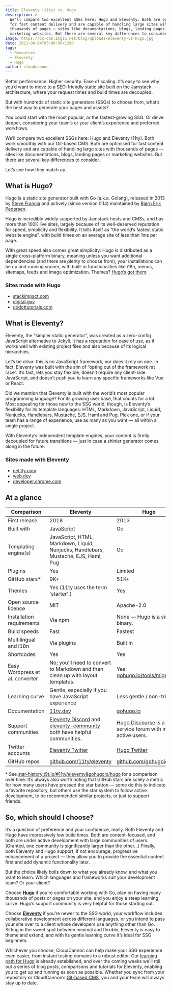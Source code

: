 ```yaml
---
title: Eleventy (11ty) vs. Hugo
description: >-
  We’ll compare two excellent SSGs here: Hugo and Eleventy. Both are optimised
  for fast content delivery and are capable of handling large sites with
  thousands of pages — sites like documentations, blogs, landing pages or
  marketing websites. But there are several key differences to consider.
image: https://cc-dam.imgix.net/blog/uploads/eleventy-vs-hugo.jpg
date: 2021-08-04T05:00:00+1200
tags:
  - Resources
  - Eleventy
  - Hugo
author: cloudcannon
---
```

Better performance. Higher security. Ease of scaling. It’s easy to see why you’d want to move to a SEO-friendly static site built on the Jamstack architecture, where your request times and build times are decoupled.

But with hundreds of static site generators (SSGs) to choose from, what’s the best way to generate your pages and assets?

You could start with the most popular, or the fastest-growing SSG. Or delve deeper, considering your team’s or your client’s experience and preferred workflows.

We’ll compare two excellent SSGs here: Hugo and Eleventy (11ty). Both work smoothly with our Git-based CMS. Both are optimised for fast content delivery and are capable of handling large sites with thousands of pages — sites like documentations, blogs, landing pages or marketing websites. But there are several key differences to consider.

Let’s see how they match up.

## **What is Hugo?**

Hugo is a static site generator built with Go (a.k.a. Golang), released in 2013 by [Steve Francia](https://github.com/spf13) and actively (since version 0.14) maintained by [Bj&oslash;rn Erik Pedersen](https://github.com/bep).

Hugo is incredibly widely supported by Jamstack hosts and CMSs, and has more than 100K live sites, largely because of its well-deserved reputation for speed, simplicity and flexibility. It bills itself as “the world’s fastest static website engine”, with build times on an average site of less than 1ms per page.

With great speed also comes great simplicity: Hugo is distributed as a single cross-platform binary, meaning unless you want additional dependencies (and there are plenty to choose from), your installations can be up and running sooner, with built-in functionalities like i18n, menus, sitemaps, feeds and image optimization. Themes? [Hugo’s got them](https://themes.gohugo.io/).

### **Sites made with Hugo**

* [stackimpact.com](http://stackimpact.com/)
* [digital.gov](http://digital.gov/)
* [godottutorials.com](http://godottutorials.com/)

## **What is Eleventy?**

Eleventy, the “simpler static generator”, was created as a zero-config JavaScript alternative to Jekyll. It has a reputation for ease of use, as it works well with existing project files and also because of its logical hierarchies.

Let’s be clear: this is no JavaScript framework, nor does it rely on one. In fact, Eleventy was built with the aim of “opting out of the framework rat race”. It’s fast, lets you stay flexible, doesn’t require any client-side JavaScript, and doesn’t push you to learn any specific frameworks like Vue or React.

Did we mention that Eleventy is built with the world’s most popular programming language? For its growing user base, that counts for a lot. Most appealing for those new to the SSG world, though, is Eleventy’s flexibility for its template languages: HTML, Markdown, JavaScript, Liquid, Nunjucks, Handlebars, Mustache, EJS, Haml and Pug. Pick one, or if your team has a range of experience, use as many as you want — all within a single project.

With Eleventy’s independent template engines, your content is firmly decoupled for future transitions — just in case a shinier generator comes along in the future.

### **Sites made with Eleventy**

* [netlify.com](http://netlify.com/)
* [web.dev](http://web.dev/)
* [developer.chrome.com](http://developer.chrome.com/)

## At a glance

| Comparison | Eleventy | Hugo |
| --- | --- | --- |
| First release | 2018 | 2013 |
| Built with | JavaScript | Go |
| Templating engine(s) | JavaScript, HTML, Markdown, Liquid, Nunjucks, Handlebars, Mustache, EJS, Haml, Pug | Go |
| Plugins | Yes | Limited |
| GitHub stars\* | 9K+ | 51K+ |
| Themes | Yes (11ty uses the term 'starter'.) | Yes |
| Open source licence | MIT | Apache-2.0 |
| Installation requirements | Via npm | None — Hugo is a single binary. |
| Build speeds | Fast | Fastest |
| Multilingual and i18n | Via plugins | Built in |
| Shortcodes | Yes | Yes |
| Easy Wordpress et al. converter | No; you’ll need to convert to Markdown and then clean up with layout templates. | Yes: [gohugo.io/tools/migrations](http://gohugo.io/tools/migrations) |
| Learning curve | Gentle, especially if you have JavaScript experience | Less gentle / non-trivial |
| Documentation | [11ty.dev](http://11ty.dev) | [gohugo.io](http://gohugo.io) |
| Support communities | [Eleventy Discord](https://discord.gg/GBkBy9u) and [eleventy-community](https://github.com/11ty/eleventy-community) both have helpful communities. | [Hugo Discourse](https://discourse.gohugo.io/) is a full-service forum with many active users. |
| Twitter accounts | [Eleventy Twitter](https://twitter.com/eleven_ty) | [Hugo Twitter](https://twitter.com/GoHugoIO) |
| GitHub repos | [github.com/11ty/eleventy](https://github.com/11ty/eleventy/) | [github.com/gohugoio](https://github.com/gohugoio/) |

\* See [star-history.t9t.io/\#11ty/eleventy&gohugoio/hugo](https://star-history.t9t.io/#11ty/eleventy&amp;gohugoio/hugo) for a comparison over time. It’s always also worth noting that GitHub stars are solely a metric for how many users have pressed the star button — some do this to indicate a favorite repository, but others use the star system to follow active development, to be recommended similar projects, or just to support friends.

## **So, which should I choose?**

It’s a question of preference and your confidence, really. Both Eleventy and Hugo have impressively low build times. Both are content-focused, and both are under active development with large communities of users. (Granted, one community is significantly larger than the other…) Finally, both Eleventy and Hugo support, if not encourage, progressive enhancement of a project — they allow you to provide the essential content first and add dynamic functionality later.

But the choice likely boils down to what you already know, and what you want to learn. Which languages and frameworks suit your development team? Or your client?

Choose [**Hugo**](https://cloudcannon.com/hugo-cms/) if you’re comfortable working with Go, plan on having many thousands of posts or pages on your site, and you enjoy a steep learning curve. Hugo’s support community is very helpful for those starting out.

Choose [**Eleventy**](https://cloudcannon.com/eleventy-cms/) if you’re newer to the SSG world, your workflow includes collaborative development across different languages, or you intend to pass your site over to a client whose developers use anything other than Go. Sitting in the sweet spot between minimal and flexible, Eleventy is easy to theme and extend, and with its gentle learning curve it’s ideal for SSG beginners.

Whichever you choose, CloudCannon can help make your SSG experience even easier, from instant testing domains to a robust editor. Our [learning path for Hugo](https://cloudcannon.com/community/learn/hugo-101/) is already established, and over the coming weeks we'll roll out a series of blog posts, comparisons and tutorials for Eleventy, enabling you to get up and running as soon as possible. Whether you sync from your repository or CloudCannon’s [Git-based CMS](https://cloudcannon.com/git-cms/), you and your team will always stay up to date.
